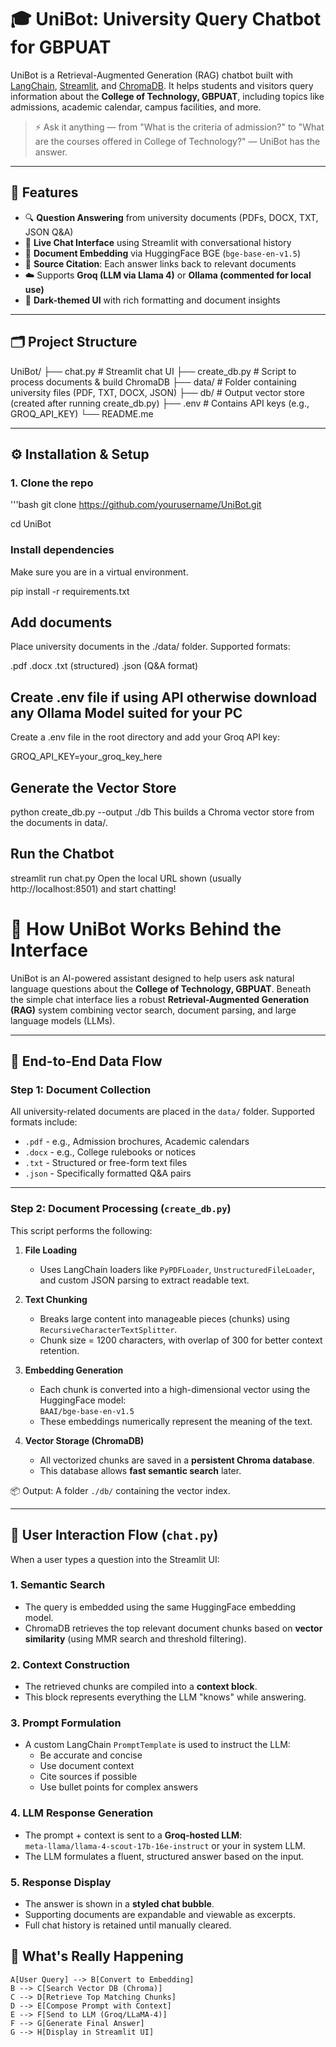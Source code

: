 # 🎓 UniBot: University Query Chatbot for GBPUAT

UniBot is a Retrieval-Augmented Generation (RAG) chatbot built with [LangChain](https://www.langchain.com/), [Streamlit](https://streamlit.io/), and [ChromaDB](https://www.trychroma.com/). It helps students and visitors query information about the **College of Technology, GBPUAT**, including topics like admissions, academic calendar, campus facilities, and more.

> ⚡ Ask it anything — from "What is the criteria of admission?" to "What are the courses offered in College of Technology?" — UniBot has the answer.

---

## 📌 Features

- 🔍 **Question Answering** from university documents (PDFs, DOCX, TXT, JSON Q&A)
- 💬 **Live Chat Interface** using Streamlit with conversational history
- 🧠 **Document Embedding** via HuggingFace BGE (`bge-base-en-v1.5`)
- 🧾 **Source Citation**: Each answer links back to relevant documents
- ☁️ Supports **Groq (LLM via Llama 4)** or **Ollama (commented for local use)**
- 🎨 **Dark-themed UI** with rich formatting and document insights

---

## 🗂 Project Structure
UniBot/
├── chat.py # Streamlit chat UI
├── create_db.py # Script to process documents & build ChromaDB
├── data/ # Folder containing university files (PDF, TXT, DOCX, JSON)
├── db/ # Output vector store (created after running create_db.py)
├── .env # Contains API keys (e.g., GROQ_API_KEY)
└── README.me



---

## ⚙️ Installation & Setup

### 1. Clone the repo

'''bash
git clone https://github.com/yourusername/UniBot.git

cd UniBot

### Install dependencies
Make sure you are in a virtual environment.

pip install -r requirements.txt


## Add documents
Place university documents in the ./data/ folder. Supported formats:

.pdf
.docx
.txt (structured)
.json (Q&A format)

## Create .env file if using API otherwise download any Ollama Model suited for your PC
Create a .env file in the root directory and add your Groq API key:

GROQ_API_KEY=your_groq_key_here

## Generate the Vector Store
python create_db.py --output ./db
This builds a Chroma vector store from the documents in data/.

## Run the Chatbot
streamlit run chat.py
Open the local URL shown (usually http://localhost:8501) and start chatting!


# 🧠 How UniBot Works Behind the Interface

UniBot is an AI-powered assistant designed to help users ask natural language questions about the **College of Technology, GBPUAT**. Beneath the simple chat interface lies a robust **Retrieval-Augmented Generation (RAG)** system combining vector search, document parsing, and large language models (LLMs).

---

## 🔁 End-to-End Data Flow

### Step 1: Document Collection
All university-related documents are placed in the `data/` folder. Supported formats include:

- `.pdf` - e.g., Admission brochures, Academic calendars
- `.docx` - e.g., College rulebooks or notices
- `.txt` - Structured or free-form text files
- `.json` - Specifically formatted Q&A pairs

---

### Step 2: Document Processing (`create_db.py`)

This script performs the following:

1. **File Loading**  
   - Uses LangChain loaders like `PyPDFLoader`, `UnstructuredFileLoader`, and custom JSON parsing to extract readable text.

2. **Text Chunking**  
   - Breaks large content into manageable pieces (chunks) using `RecursiveCharacterTextSplitter`.  
   - Chunk size = 1200 characters, with overlap of 300 for better context retention.

3. **Embedding Generation**  
   - Each chunk is converted into a high-dimensional vector using the HuggingFace model:  
     `BAAI/bge-base-en-v1.5`  
   - These embeddings numerically represent the meaning of the text.

4. **Vector Storage (ChromaDB)**  
   - All vectorized chunks are saved in a **persistent Chroma database**.
   - This database allows **fast semantic search** later.

📦 Output: A folder `./db/` containing the vector index.

---

## 💬 User Interaction Flow (`chat.py`)

When a user types a question into the Streamlit UI:

### 1. **Semantic Search**
   - The query is embedded using the same HuggingFace embedding model.
   - ChromaDB retrieves the top relevant document chunks based on **vector similarity** (using MMR search and threshold filtering).

### 2. **Context Construction**
   - The retrieved chunks are compiled into a **context block**.
   - This block represents everything the LLM "knows" while answering.

### 3. **Prompt Formulation**
   - A custom LangChain `PromptTemplate` is used to instruct the LLM:
     - Be accurate and concise
     - Use document context
     - Cite sources if possible
     - Use bullet points for complex answers

### 4. **LLM Response Generation**
   - The prompt + context is sent to a **Groq-hosted LLM**:  
     `meta-llama/llama-4-scout-17b-16e-instruct` or your in system LLM.
   - The LLM formulates a fluent, structured answer based on the input.

### 5. **Response Display**
   - The answer is shown in a **styled chat bubble**.
   - Supporting documents are expandable and viewable as excerpts.
   - Full chat history is retained until manually cleared.

## 🧠 What's Really Happening
    A[User Query] --> B[Convert to Embedding]
    B --> C[Search Vector DB (Chroma)]
    C --> D[Retrieve Top Matching Chunks]
    D --> E[Compose Prompt with Context]
    E --> F[Send to LLM (Groq/LLaMA-4)]
    F --> G[Generate Final Answer]
    G --> H[Display in Streamlit UI]



